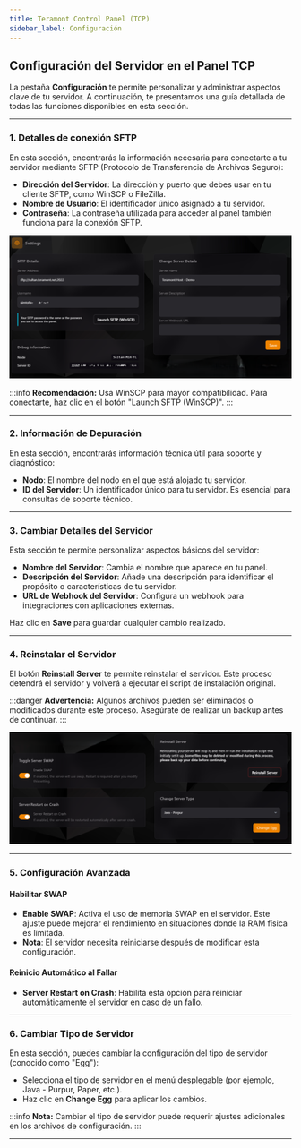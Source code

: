 ```yaml
---
title: Teramont Control Panel (TCP)
sidebar_label: Configuración
---
```


## Configuración del Servidor en el Panel TCP

La pestaña **Configuración** te permite personalizar y administrar aspectos clave de tu servidor. A continuación, te presentamos una guía detallada de todas las funciones disponibles en esta sección.

---

### **1. Detalles de conexión SFTP**

En esta sección, encontrarás la información necesaria para conectarte a tu servidor mediante SFTP (Protocolo de Transferencia de Archivos Seguro):

- **Dirección del Servidor**: La dirección y puerto que debes usar en tu cliente SFTP, como WinSCP o FileZilla.
- **Nombre de Usuario**: El identificador único asignado a tu servidor.
- **Contraseña**: La contraseña utilizada para acceder al panel también funciona para la conexión SFTP.

![Settings1](../../static/tcp_assets/imgs/settings1.png)

:::info
**Recomendación:** Usa WinSCP para mayor compatibilidad. Para conectarte, haz clic en el botón "Launch SFTP (WinSCP)".
:::

---

### **2. Información de Depuración**

En esta sección, encontrarás información técnica útil para soporte y diagnóstico:

- **Nodo**: El nombre del nodo en el que está alojado tu servidor.
- **ID del Servidor**: Un identificador único para tu servidor. Es esencial para consultas de soporte técnico.

---

### **3. Cambiar Detalles del Servidor**

Esta sección te permite personalizar aspectos básicos del servidor:

- **Nombre del Servidor**: Cambia el nombre que aparece en tu panel.
- **Descripción del Servidor**: Añade una descripción para identificar el propósito o características de tu servidor.
- **URL de Webhook del Servidor**: Configura un webhook para integraciones con aplicaciones externas.

Haz clic en **Save** para guardar cualquier cambio realizado.

---

### **4. Reinstalar el Servidor**

El botón **Reinstall Server** te permite reinstalar el servidor. Este proceso detendrá el servidor y volverá a ejecutar el script de instalación original.

:::danger
**Advertencia:** Algunos archivos pueden ser eliminados o modificados durante este proceso. Asegúrate de realizar un backup antes de continuar.
:::

![Configuración Avanzada](../../static/tcp_assets/imgs/settings2.png)

---

### **5. Configuración Avanzada**

#### **Habilitar SWAP**
- **Enable SWAP**: Activa el uso de memoria SWAP en el servidor. Este ajuste puede mejorar el rendimiento en situaciones donde la RAM física es limitada.
- **Nota**: El servidor necesita reiniciarse después de modificar esta configuración.

#### **Reinicio Automático al Fallar**
- **Server Restart on Crash**: Habilita esta opción para reiniciar automáticamente el servidor en caso de un fallo.

---

### **6. Cambiar Tipo de Servidor**

En esta sección, puedes cambiar la configuración del tipo de servidor (conocido como "Egg"):

- Selecciona el tipo de servidor en el menú desplegable (por ejemplo, Java - Purpur, Paper, etc.).
- Haz clic en **Change Egg** para aplicar los cambios.

:::info
**Nota:** Cambiar el tipo de servidor puede requerir ajustes adicionales en los archivos de configuración.
:::

---